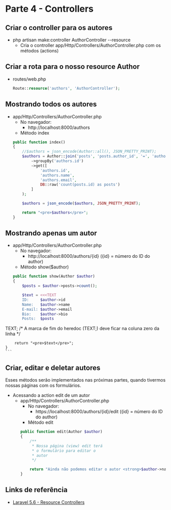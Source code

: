 
# Parte 4 - Controllers

## Criar o controller para os autores
- php artisan make:controller AuthorController --resource
    - Cria o controller app/Http/Controllers/AuthorController.php com os métodos (actions)

## Criar a rota para o nosso resource Author
- routes/web.php
    ```php
    Route::resource('authors', 'AuthorController');
    ```

## Mostrando todos os autores
- app/Http/Controllers/AuthorController.php
    - No navegador:
        - http://localhost:8000/authors
    - Método index
    ```php
    public function index()
    {
        //$authors = json_encode(Author::all(), JSON_PRETTY_PRINT);
        $authors = Author::join('posts', 'posts.author_id', '=', 'authors.id')
            ->groupBy('authors.id')
            ->get([
                'authors.id',
                'authors.name',
                'authors.email',
                DB::raw('count(posts.id) as posts')
            ]
        );

        $authors = json_encode($authors, JSON_PRETTY_PRINT);

        return "<pre>$authors</pre>";
    }
    ```

## Mostrando apenas um autor
- app/Http/Controllers/AuthorController.php
    - No navegador:
        - http://localhost:8000/authors/{id} ({id} = número do ID do author)
    - Método show($author)
    ```php
    public function show(Author $author)
    {
        $posts = $author->posts->count();

        $text = <<<TEXT
        ID:     $author->id
        Name:   $author->name
        E-mail: $author->email
        Bio:    $author->bio
        Posts:  $posts
TEXT;
        /* A marca de fim do heredoc (TEXT;)
           deve ficar na coluna zero da linha */

        return "<pre>$text</pre>";
    }
    ```

## Criar, editar e deletar autores
Esses métodos serão implementados nas próximas partes, quando tivermos nossas páginas com os formulários.
- Acessando a action edit de um autor
    - app/Http/Controllers/AuthorController.php
        - No navegador:
            - https://localhost:8000/authors/{id}/edit ({id} = número do ID do author)
        - Método edit
        ```php
        public function edit(Author $author)
        {
            /**
             * Nossa página (view) edit terá
             * o formulário para editar o
             * autor
             */

            return "Ainda não podemos editar o autor <strong>$author->name</strong> porque não temos o formulário.";
        }
        ```

## Links de referência
- [Laravel 5.6 - Resource Controllers](https://laravel.com/docs/5.6/controllers#resource-controllers)
